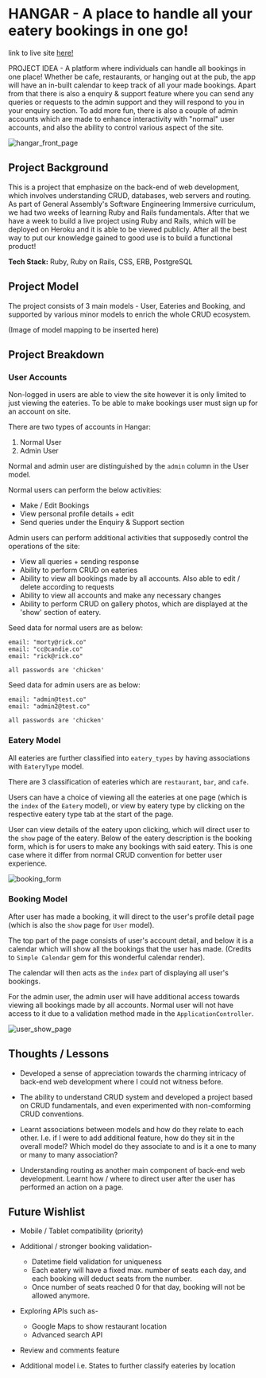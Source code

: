 # **HANGAR - A place to handle all your eatery bookings in one go!**

link to live site [here!](https://hangares.herokuapp.com/)

PROJECT IDEA - A platform where individuals can handle all bookings in one place! Whether be cafe, restaurants, or hanging out at the pub, the app will have an in-built calendar to keep track of all your made bookings. Apart from that there is also a enquiry & support feature where you can send any queries or requests to the admin support and they will respond to you in your enquiry section. To add more fun, there is also a couple of admin accounts which are made to enhance interactivity with "normal" user accounts, and also the ability to control various aspect of the site. 

![hangar_front_page](https://res.cloudinary.com/dpu8e4ucu/image/upload/v1662288366/Project%201%20Images/Screen_Shot_2022-09-04_at_8.38.01_pm_x9qbvj.png)

## **Project Background**

This is a project that emphasize on the back-end of web development, which involves understanding CRUD, databases, web servers and routing. As part of General Assembly's Software Engineering Immersive curriculum, we had two weeks of learning Ruby and Rails fundamentals. After that we have a week to build a live project using Ruby and Rails, which will be deployed on Heroku and it is able to be viewed publicly. After all the best way to put our knowledge gained to good use is to build a functional product!

**Tech Stack:** Ruby, Ruby on Rails, CSS, ERB, PostgreSQL

## **Project Model**

The project consists of 3 main models - User, Eateries and Booking, and supported by various minor models to enrich the whole CRUD ecosystem. 

(Image of model mapping to be inserted here)

## **Project Breakdown**

### **User Accounts**

Non-logged in users are able to view the site however it is only limited to just viewing the eateries. To be able to make bookings user must sign up for an account on site.

There are two types of accounts in Hangar:
1. Normal User
2. Admin User

Normal and admin user are distinguished by the `admin` column in the User model. 

Normal users can perform the below activities:
* Make / Edit Bookings
* View personal profile details + edit
* Send queries under the Enquiry & Support section

Admin users can perform additional activities that supposedly control the operations of the site:
* View all queries + sending response
* Ability to perform CRUD on eateries
* Ability to view all bookings made by all accounts. Also able to edit / delete according to requests
* Ability to view all accounts and make any necessary changes
* Ability to perform CRUD on gallery photos, which are displayed at the 'show' section of eatery.

Seed data for normal users are as below:
```
email: "morty@rick.co"
email: "cc@candie.co"
email: "rick@rick.co"

all passwords are 'chicken'
```

Seed data for admin users are as below:
```
email: "admin@test.co"
email: "admin2@test.co"

all passwords are 'chicken'
```
### **Eatery Model**

All eateries are further classified into `eatery_types` by having associations with `EateryType` model. 

There are 3 classification of eateries which are `restaurant`, `bar`, and `cafe`.

Users can have a choice of viewing all the eateries at one page (which is the `index` of the `Eatery` model), or view by eatery type by clicking on the respective eatery type tab at the start of the page.

User can view details of the eatery upon clicking, which will direct user to the `show` page of the eatery. Below of the eatery description is the booking form, which is for users to make any bookings with said eatery. This is one case where it differ from normal CRUD convention for better user experience. 

![booking_form](https://res.cloudinary.com/dpu8e4ucu/image/upload/v1662288366/Project%201%20Images/Screen_Shot_2022-09-04_at_8.37.46_pm_dnajy3.png)

### **Booking Model**

After user has made a booking, it will direct to the user's profile detail page (which is also the `show` page for `User` model).

The top part of the page consists of user's account detail, and below it is a calendar which will show all the bookings that the user has made. (Credits to `Simple Calendar` gem for this wonderful calendar render). 

The calendar will then acts as the `index` part of displaying all user's bookings.

For the admin user, the admin user will have additional access towards viewing all bookings made by all accounts. Normal user will not have access to it due to a validation method made in the `ApplicationController`.

![user_show_page](https://res.cloudinary.com/dpu8e4ucu/image/upload/v1662288365/Project%201%20Images/Screen_Shot_2022-09-04_at_8.37.03_pm_py417l.png)

## **Thoughts / Lessons**
* Developed a sense of appreciation towards the charming intricacy of back-end web development where I could not witness before.

* The ability to understand CRUD system and developed a project based on CRUD fundamentals, and even experimented with non-comforming CRUD conventions.

* Learnt associations between models and how do they relate to each other. I.e. if I were to add additional feature, how do they sit in the overall model? Which model do they associate to and is it a one to many or many to many association?

* Understanding routing as another main component of back-end web development. Learnt how / where to direct user after the user has performed an action on a page.

## **Future Wishlist**
* Mobile / Tablet compatibility (priority)
* Additional / stronger booking validation-
    * Datetime field validation for uniqueness
    * Each eatery will have a fixed max. number of seats each day, and each booking will deduct seats from the number.
    * Once number of seats reached 0 for that day, booking will not be allowed anymore.

* Exploring APIs such as- 
    * Google Maps to show restaurant location
    * Advanced search API 

* Review and comments feature
* Additional model i.e. States to further classify eateries by location






